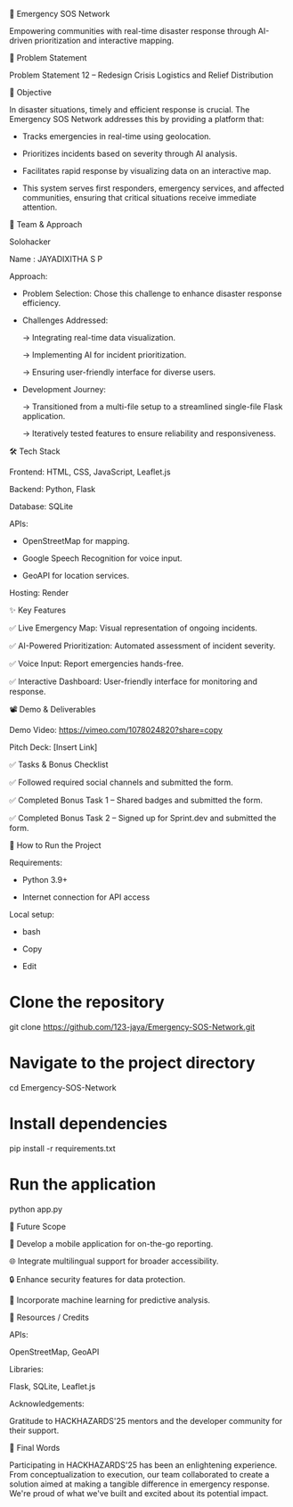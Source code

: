 🚨 Emergency SOS Network

Empowering communities with real-time disaster response through AI-driven prioritization and interactive mapping.



📌 Problem Statement

Problem Statement 12 – Redesign Crisis Logistics and Relief Distribution



🎯 Objective

In disaster situations, timely and efficient response is crucial. The Emergency SOS Network addresses this by providing a platform that:

* Tracks emergencies in real-time using geolocation.
  
* Prioritizes incidents based on severity through AI analysis.
 
* Facilitates rapid response by visualizing data on an interactive map.
 
* This system serves first responders, emergency services, and affected communities, ensuring that critical situations receive immediate attention.


🧠 Team & Approach

Solohacker

Name : JAYADIXITHA S P


Approach:

* Problem Selection: Chose this challenge to enhance disaster response efficiency.

* Challenges Addressed:

  -> Integrating real-time data visualization.

   -> Implementing AI for incident prioritization.

   -> Ensuring user-friendly interface for diverse users.

* Development Journey:

  -> Transitioned from a multi-file setup to a streamlined single-file Flask application.

  -> Iteratively tested features to ensure reliability and responsiveness.

🛠️ Tech Stack

Frontend: HTML, CSS, JavaScript, Leaflet.js

Backend: Python, Flask

Database: SQLite

APIs:

* OpenStreetMap for mapping.

* Google Speech Recognition for voice input.

* GeoAPI for location services.

Hosting: Render 

✨ Key Features

✅ Live Emergency Map: Visual representation of ongoing incidents.

✅ AI-Powered Prioritization: Automated assessment of incident severity.

✅ Voice Input: Report emergencies hands-free.

✅ Interactive Dashboard: User-friendly interface for monitoring and response.


📽️ Demo & Deliverables

Demo Video: https://vimeo.com/1078024820?share=copy

Pitch Deck: [Insert Link]

✅ Tasks & Bonus Checklist

✅ Followed required social channels and submitted the form.

✅ Completed Bonus Task 1 – Shared badges and submitted the form.

✅ Completed Bonus Task 2 – Signed up for Sprint.dev and submitted the form.


🧪 How to Run the Project

Requirements:

* Python 3.9+

* Internet connection for API access

Local setup:

* bash

* Copy

* Edit
  
# Clone the repository
git clone https://github.com/123-jaya/Emergency-SOS-Network.git

# Navigate to the project directory
cd Emergency-SOS-Network

# Install dependencies
pip install -r requirements.txt

# Run the application
python app.py


🧬 Future Scope


📱 Develop a mobile application for on-the-go reporting.

🌐 Integrate multilingual support for broader accessibility.

🔒 Enhance security features for data protection.

🤖 Incorporate machine learning for predictive analysis.

📎 Resources / Credits

APIs: 

OpenStreetMap, GeoAPI

Libraries:

Flask, SQLite, Leaflet.js

Acknowledgements: 

Gratitude to HACKHAZARDS'25 mentors and the developer community for their support.

🏁 Final Words

Participating in HACKHAZARDS'25 has been an enlightening experience. From conceptualization to execution, our team collaborated to create a solution aimed at making a tangible difference in emergency response. 
We're proud of what we've built and excited about its potential impact.
